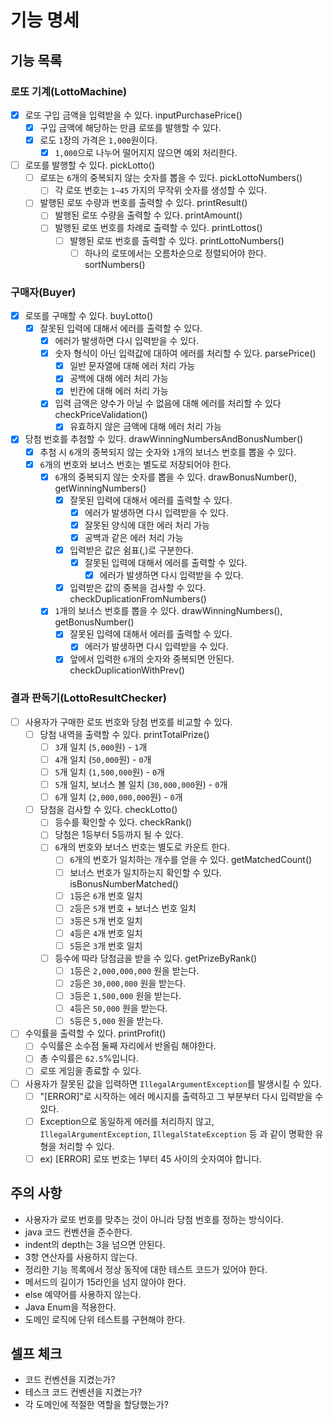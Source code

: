 # 기능 명세
## 기능 목록
### 로또 기계(LottoMachine)
- [x] 로또 구입 금액을 입력받을 수 있다. inputPurchasePrice()
    - [x] 구입 금액에 해당하는 만큼 로또를 발행할 수 있다.
    - [x] 로도 `1`장의 가격은 `1,000`원이다.
        - [x] `1,000`으로 나누어 떨어지지 않으면 예외 처리한다.
- [ ] 로또를 발행할 수 있다. pickLotto()
    - [ ] 로또는 `6`개의 중복되지 않는 숫자를 뽑을 수 있다. pickLottoNumbers()
        - [ ] 각 로또 번호는 `1~45` 가지의 무작위 숫자를 생성할 수 있다.
    - [ ] 발행된 로또 수량과 번호를 출력할 수 있다. printResult()
        - [ ] 발행된 로또 수량을 출력할 수 있다. printAmount()
        - [ ] 발행된 로또 번호를 차례로 출력할 수 있다. printLottos()
            - [ ] 발행된 로또 번호를 출력할 수 있다. printLottoNumbers()
                - [ ] 하나의 로또에서는 오름차순으로 정렬되어야 한다. sortNumbers()
### 구매자(Buyer)
- [x] 로또를 구매할 수 있다. buyLotto()
    - [x] 잘못된 입력에 대해서 에러를 출력할 수 있다.
        - [x] 에러가 발생하면 다시 입력받을 수 있다.
        - [x] 숫자 형식이 아닌 입력값에 대하여 에러를 처리할 수 있다. parsePrice()
            - [x] 일반 문자열에 대해 에러 처리 가능
            - [x] 공백에 대해 에러 처리 가능
            - [x] 빈칸에 대해 에러 처리 가능
        - [x] 입력 금액은 양수가 아닐 수 없음에 대해 에러를 처리할 수 있다 checkPriceValidation()
            - [x] 유효하지 않은 금액에 대해 에러 처리 가능
- [x] 당첨 번호를 추첨할 수 있다. drawWinningNumbersAndBonusNumber()
    - [x] 추첨 시 `6`개의 중복되지 않는 숫자와 `1`개의 보너스 번호를 뽑을 수 있다.
    - [x] `6`개의 번호와 보너스 번호는 별도로 저장되어야 한다.
        - [x] `6`개의 중복되지 않는 숫자를 뽑을 수 있다. drawBonusNumber(), getWinningNumbers()
            - [x] 잘못된 입력에 대해서 에러를 출력할 수 있다.
                - [x] 에러가 발생하면 다시 입력받을 수 있다.
                - [x] 잘못된 양식에 대한 에러 처리 가능
                - [x] 공백과 같은 에러 처리 가능
            - [x] 입력받은 값은 쉼표(,)로 구분한다. 
                - [x] 잘못된 입력에 대해서 에러를 출력할 수 있다.
                    - [x] 에러가 발생하면 다시 입력받을 수 있다.
            - [x] 입력받은 값의 중복을 검사할 수 있다. checkDuplicationFromNumbers()
        - [x] `1`개의 보너스 번호를 뽑을 수 있다. drawWinningNumbers(), getBonusNumber()
            - [x] 잘못된 입력에 대해서 에러를 출력할 수 있다.
                - [x] 에러가 발생하면 다시 입력받을 수 있다.
            - [x] 앞에서 입력한 `6`개의 숫자와 중복되면 안된다. checkDuplicationWithPrev()
### 결과 판독기(LottoResultChecker)
- [ ] 사용자가 구매한 로또 번호와 당첨 번호를 비교할 수 있다.
    - [ ] 당첨 내역을 출력할 수 있다. printTotalPrize()
        - [ ] `3`개 일치 (`5,000`원) - `1`개
        - [ ] `4`개 일치 (`50,000`원) - `0`개
        - [ ] `5`개 일치 (`1,500,000`원) - `0`개
        - [ ] `5`개 일치, 보너스 볼 일치 (`30,000,000`원) - `0`개
        - [ ] `6`개 일치 (`2,000,000,000`원) - `0`개
    - [ ] 당첨을 검사할 수 있다. checkLotto()
        - [ ] 등수를 확인할 수 있다. checkRank()
        - [ ] 당첨은 1등부터 5등까지 될 수 있다.
        - [ ] `6`개의 번호와 보너스 번호는 별도로 카운트 한다.
            - [ ] `6`개의 번호가 일치하는 개수를 얻을 수 있다. getMatchedCount()
            - [ ] 보너스 번호가 일치하는지 확인할 수 있다. isBonusNumberMatched()
            - [ ] `1`등은 `6`개 번호 일치
            - [ ] `2`등은 `5`개 번호 + 보너스 번호 일치
            - [ ] `3`등은 `5`개 번호 일치
            - [ ] `4`등은 `4`개 번호 일치
            - [ ] `5`등은 `3`개 번호 일치
        - [ ] 등수에 따라 당첨금을 받을 수 있다. getPrizeByRank()
            - [ ] `1`등은 `2,000,000,000` 원을 받는다.
            - [ ] `2`등은 `30,000,000` 원을 받는다.
            - [ ] `3`등은 `1,500,000` 원을 받는다.
            - [ ] `4`등은 `50,000` 원을 받는다.
            - [ ] `5`등은 `5,000` 원을 받는다.
- [ ] 수익률을 출력할 수 있다. printProfit()
    - [ ] 수익률은 소수점 둘째 자리에서 반올림 해야한다.
    - [ ] 총 수익률은 `62.5`%입니다.
    - [ ] 로또 게임을 종료할 수 있다.
- [ ] 사용자가 잘못된 값을 입력하면 `IllegalArgumentException`를 발생시킬 수 있다.
    - [ ] "[ERROR]"로 시작하는 에러 메시지를 출력하고 그 부분부터 다시 입력받을 수 있다.
    - [ ] Exception으로 동일하게 에러를 처리하지 않고, `IllegalArgumentException`, `IllegalStateException` 등 과 같이 명확한 유형을 처리할 수 있다.
    - [ ] ex) [ERROR] 로또 번호는 1부터 45 사이의 숫자여야 합니다.

## 주의 사항
- 사용자가 로또 번호를 맞추는 것이 아니라 당첨 번호를 정하는 방식이다.
- java 코드 컨벤션을 준수한다.
- indent의 depth는 3을 넘으면 안된다.
- 3항 연산자를 사용하지 않는다.
- 정리한 기능 목록에서 정상 동작에 대한 테스트 코드가 있어야 한다.
- 메서드의 길이가 15라인을 넘지 않아야 한다.
- else 예약어를 사용하지 않는다.
- Java Enum을 적용한다.
- 도메인 로직에 단위 테스트를 구현해야 한다.

## 셀프 체크
- 코드 컨벤션을 지켰는가?
- 테스크 코드 컨벤션을 지켰는가?
- 각 도메인에 적절한 역할을 할당했는가?